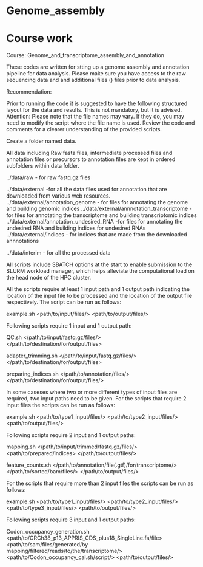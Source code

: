 # Genome_assembly
# Course work
Course: Genome_and_transcriptome_assembly_and_annotation

These codes are written for stting up a genome assembly and annotation pipeline for data analysis. Please make sure you have access to the raw sequencing data and and additional files () files prior to data analysis.

Recommendation:

Prior to running the code it is suggested to have the following structured layout for the data and results. This is not mandatory, but it is advised. 
Attention: Please note that the file names may vary. If they do, you may need to modify the script where the file name is used. Review the code and comments for a clearer understanding of the provided scripts.

Create a folder named data.

All data including Raw fasta files, intermediate processed files and annotation files or precursors to annotation files are kept in ordered subfolders within data folder.

../data/raw - for raw fastq.gz files

../data/external -for all the data files used for annotation that are downloaded from various web resources.
../data/external/annotation_genome - for files for annotating the genome and building genomic indices
../data/external/annnotation_transcriptome -for  files for annotating the transcriptome and building transcriptomic indices 
../data/external/annotation_undesired_RNA -for  files for annotating the undesired RNA and building indices for undesired RNAs
../data/external/indices - for indices that are made from the downloaded annnotations
   
    
../data/interim - for all the processed data
 
All scripts include SBATCH options at the start to enable submission to the SLURM workload manager, which helps alleviate the computational load on the head node of the HPC cluster.


All the scripts require at least 1 input path and 1 output path indicating the location of the input file to be processed and the location of the output file respectively. The script can be run as follows:

example.sh <path/to/input/files/> <path/to/output/files/>

Following scripts require 1 input and 1 output path:

QC.sh </path/to/input/fastq.gz/files/> </path/to/destination/for/output/files>

adapter_trimming.sh </path/to/input/fastq.gz/files/> </path/to/destination/for/output/files>

preparing_indices.sh </path/to/annotation/files/> </path/to/destination/for/output/files/>





In some caseses where two or more different types of input files are required, two input paths need to be given. For the scripts that require 2 input files the scripts can be run as follows:

example.sh <path/to/type1_input/files/> <path/to/type2_input/files/> <path/to/output/files/>

Following scripts require 2 input and 1 output paths:
 
mapping.sh </path/to/input/trimmed/fastq.gz/files/> <path/to/prepared/indices> </path/to/output/files/>

feature_counts.sh </path/to/annotation/file(.gtf)/for/transcriptome/> </path/to/sorted/bam/files/> </path/to/output/files/>




For the scripts that require more than 2 input files the scripts can be run as follows:
 
example.sh <path/to/type1_input/files/> <path/to/type2_input/files/> <path/to/type3_input/files/> <path/to/output/files/>
 
Following scripts require 3 input and 1 output paths:

Codon_occupancy_generation.sh <path/to/GRCh38_p13_APPRIS_CDS_plus18_SingleLine.fa/file> <path/to/sam/files/generated/by mapping/filtered/reads/to/the/transcriptome/> <path/to/Codon_occupancy_cal.sh/script/> <path/to/output/files/>
 








